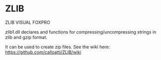 # ZLIB
ZLIB VISUAL FOXPRO

zlib1.dll declares and functions for compressing/uncompressing strings in zlib and gzip format.

It can be used to create zip files. See the wiki here: https://github.com/calloatti/ZLIB/wiki

